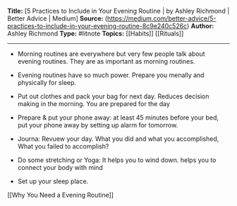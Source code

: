 **Title:** [5 Practices to Include in Your Evening Routine | by Ashley Richmond | Better Advice | Medium]
**Source:** (https://medium.com/better-advice/5-practices-to-include-in-your-evening-routine-8c9e240c526c)
**Author:** Ashley Richmond
**Type:** #litnote 
**Topics:** [[Habits]] [[Rituals]]

----

- Morning routines are everywhere but very few people talk about evening routines. They are as important as morning routines.
- Evening routines have so much power. Prepare you menally and physically for sleep.

- Put out clothes and pack your bag for next day. Reduces decision making in the morning. You are prepared for the day
- Prepare & put your phone away: at least 45 minutes before your bed, put your phone away by setting up alarm for tomorrow.
- Journa: Revuew your day. What you did and what you accomplished, What you failed to accomplish?
- Do some stretching or Yoga: It helps you to wind down. helps you to connect your body with mind
- Set up your sleep place.

[[Why You Need a Evening Routine]]